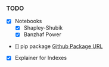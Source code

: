 ### TODO
- [X] Notebooks
    - [X] Shapley-Shubik
    - [X] Banzhaf Power

- [] pip package [Github Package URL](https://github.com/RobertEdwardes/Vote_Power_Indexes)  
- [X] Explainer for Indexes
